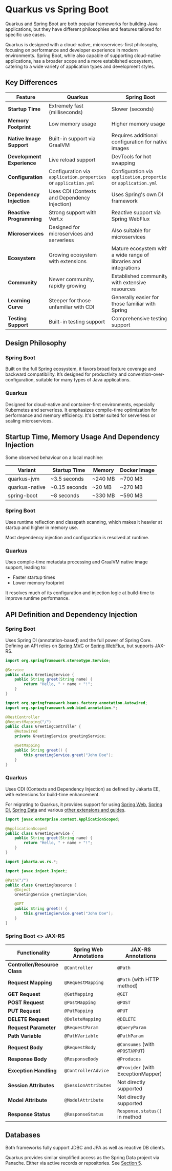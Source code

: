 # Quarkus vs Spring Boot

Quarkus and Spring Boot are both popular frameworks for building Java applications, but they have different philosophies
and features tailored for specific use cases.

Quarkus is designed with a cloud-native, microservices-first philosophy, focusing on performance and developer
experience in modern environments.
Spring Boot, while also capable of supporting cloud-native applications, has a broader scope and a more established
ecosystem, catering to a wide variety of application types and development styles.

## Key Differences

| Feature                    | Quarkus                                                         | Spring Boot                                                      |
|----------------------------|-----------------------------------------------------------------|------------------------------------------------------------------|
| **Startup Time**           | Extremely fast (milliseconds)                                   | Slower (seconds)                                                 |
| **Memory Footprint**       | Low memory usage                                                | Higher memory usage                                              |
| **Native Image Support**   | Built-in support via GraalVM                                    | Requires additional configuration for native images              |
| **Development Experience** | Live reload support                                             | DevTools for hot swapping                                        |
| **Configuration**          | Configuration via `application.properties` or `application.yml` | Configuration via `application.properties` or `application.yml`  |
| **Dependency Injection**   | Uses CDI (Contexts and Dependency Injection)                    | Uses Spring's own DI framework                                   |
| **Reactive Programming**   | Strong support with Vert.x                                      | Reactive support via Spring WebFlux                              |
| **Microservices**          | Designed for microservices and serverless                       | Also suitable for microservices                                  |
| **Ecosystem**              | Growing ecosystem with extensions                               | Mature ecosystem with a wide range of libraries and integrations |
| **Community**              | Newer community, rapidly growing                                | Established community with extensive resources                   |
| **Learning Curve**         | Steeper for those unfamiliar with CDI                           | Generally easier for those familiar with Spring                  |
| **Testing Support**        | Built-in testing support                                        | Comprehensive testing support                                    |

## Design Philosophy

### Spring Boot

Built on the full Spring ecosystem, it favors broad feature coverage and backward compatibility.
It’s designed for productivity and convention-over-configuration, suitable for many types of Java applications.

### Quarkus

Designed for cloud-native and container-first environments, especially Kubernetes and serverless.
It emphasizes compile-time optimization for performance and memory efficiency.
It's better suited for serverless or scaling microservices.

## Startup Time, Memory Usage And Dependency Injection

Some observed behaviour on a local machine:

| Variant        | Startup Time  | Memory  | Docker Image |
|----------------|---------------|---------|--------------|
| quarkus-jvm    | ~3.5 seconds  | ~240 MB | ~700 MB      |
| quarkus-native | ~0.15 seconds | ~20 MB  | ~270 MB      |            
| spring-boot    | ~8 seconds    | ~330 MB | ~590 MB      |

### Spring Boot

Uses runtime reflection and classpath scanning, which makes it heavier at startup and higher in memory use.

Most dependency injection and configuration is resolved at runtime.

### Quarkus

Uses compile-time metadata processing and GraalVM native image support, leading to:

- Faster startup times
- Lower memory footprint

It resolves much of its configuration and injection logic at build-time to improve runtime performance.

## API Definition and Dependency Injection

### Spring Boot

Uses Spring DI (annotation-based) and the full power of Spring Core.
Defining an API relies on [Spring MVC](https://docs.spring.io/spring-framework/reference/web.html)
or [Spring WebFlux](https://docs.spring.io/spring-framework/reference/web-reactive.html), but supports JAX-RS.

```java
import org.springframework.stereotype.Service;

@Service
public class GreetingService {
    public String greet(String name) {
        return "Hello, " + name + "!";
    }
}
```

```java
import org.springframework.beans.factory.annotation.Autowired;
import org.springframework.web.bind.annotation.*;

@RestController
@RequestMapping("/")
public class GreetingController {
    @Autowired
    private GreetingService greetingService;

    @GetMapping
    public String greet() {
        this.greetingService.greet("John Doe");
    }
}
```

### Quarkus

Uses CDI (Contexts and Dependency Injection) as defined by Jakarta EE, with extensions for build-time enhancement.

For migrating to Quarkus, it provides support for
using [Spring Web](https://quarkus.io/guides/spring-web), [Spring DI](https://quarkus.io/guides/spring-web), [Spring Data](https://quarkus.io/guides/spring-data-jpa)
and various [other extensions and guides](https://quarkus.io/guides/#q=spring).

```java
import javax.enterprise.context.ApplicationScoped;

@ApplicationScoped
public class GreetingService {
    public String greet(String name) {
        return "Hello, " + name + "!";
    }
}
```

```java
import jakarta.ws.rs.*;

import javax.inject.Inject;

@Path("/")
public class GreetingResource {
    @Inject
    GreetingService greetingService;

    @GET
    public String greet() {
        this.greetingService.greet("John Doe");
    }
}
```

### Spring Boot <> JAX-RS

| **Functionality**             | **Spring Web Annotations** | **JAX-RS Annotations**             |
|-------------------------------|----------------------------|------------------------------------|
| **Controller/Resource Class** | `@Controller`              | `@Path`                            |
| **Request Mapping**           | `@RequestMapping`          | `@Path` (with HTTP method)         |
| **GET Request**               | `@GetMapping`              | `@GET`                             |
| **POST Request**              | `@PostMapping`             | `@POST`                            |
| **PUT Request**               | `@PutMapping`              | `@PUT`                             |
| **DELETE Request**            | `@DeleteMapping`           | `@DELETE`                          |
| **Request Parameter**         | `@RequestParam`            | `@QueryParam`                      |
| **Path Variable**             | `@PathVariable`            | `@PathParam`                       |
| **Request Body**              | `@RequestBody`             | `@Consumes` (with `@POST`/`@PUT`)  |
| **Response Body**             | `@ResponseBody`            | `@Produces`                        |
| **Exception Handling**        | `@ControllerAdvice`        | `@Provider` (with ExceptionMapper) |
| **Session Attributes**        | `@SessionAttributes`       | Not directly supported             |
| **Model Attribute**           | `@ModelAttribute`          | Not directly supported             |
| **Response Status**           | `@ResponseStatus`          | `Response.status()` in method      |

## Databases

Both frameworks fully support JDBC and JPA as well as reactive DB clients.

Quarkus provides similar simplified access as the Spring Data project via Panache. Either via active records or
repositories. See [Section 5](5-Databases.md).